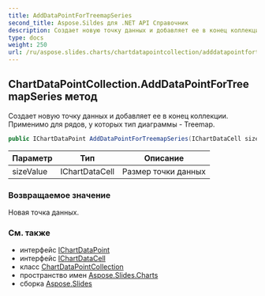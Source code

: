 ```yaml
---
title: AddDataPointForTreemapSeries
second_title: Aspose.Sildes для .NET API Справочник
description: Создает новую точку данных и добавляет ее в конец коллекции. Применимо для рядов, у которых тип диаграммы - Treemap.
type: docs
weight: 250
url: /ru/aspose.slides.charts/chartdatapointcollection/adddatapointfortreemapseries/
---
```


## ChartDataPointCollection.AddDataPointForTreemapSeries метод

Создает новую точку данных и добавляет ее в конец коллекции. Применимо для рядов, у которых тип диаграммы - Treemap.

```csharp
public IChartDataPoint AddDataPointForTreemapSeries(IChartDataCell sizeValue)
```

| Параметр | Тип | Описание |
| --- | --- | --- |
| sizeValue | IChartDataCell | Размер точки данных |

### Возвращаемое значение

Новая точка данных.

### См. также

* интерфейс [IChartDataPoint](../../ichartdatapoint)
* интерфейс [IChartDataCell](../../ichartdatacell)
* класс [ChartDataPointCollection](../../chartdatapointcollection)
* пространство имен [Aspose.Slides.Charts](../../chartdatapointcollection)
* сборка [Aspose.Slides](../../../)